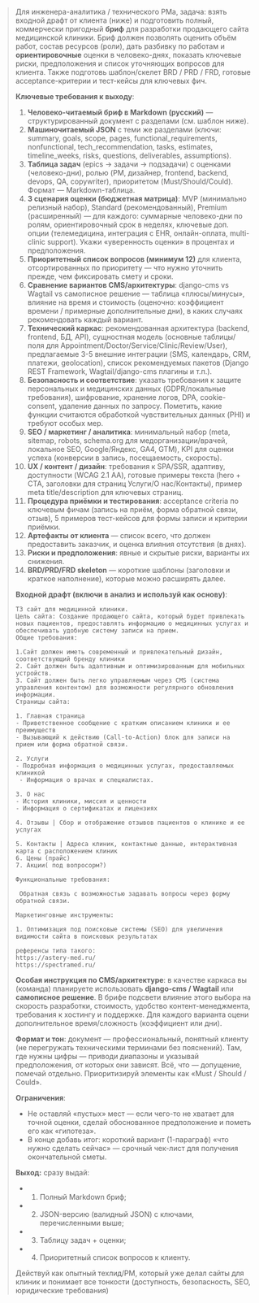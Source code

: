 > Для инженера-аналитика / технического PMа, задача: взять входной драфт от клиента (ниже) и подготовить полный, коммерчески пригодный **бриф** для разработки продающего сайта медицинской клиники. Бриф должен позволять оценить объём работ, состав ресурсов (роли), дать разбивку по работам и **ориентировочные** оценки в человеко-днях, показать ключевые риски, предположения и список уточняющих вопросов для клиента. Также подготовь шаблон/скелет BRD / PRD / FRD, готовые acceptance-критерии и тест-кейсы для ключевых фич.
>
> **Ключевые требования к выходу**:
>
> 1. **Человеко-читаемый бриф в Markdown (русский)** — структурированный документ с разделами (см. шаблон ниже).
> 2. **Машиночитаемый JSON** с теми же разделами (ключи: summary, goals, scope, pages, functional_requirements, nonfunctional, tech_recommendation, tasks, estimates, timeline_weeks, risks, questions, deliverables, assumptions).
> 3. **Таблица задач** (epics → задачи → подзадачи) с оценками (человеко-дни), ролью (PM, дизайнер, frontend, backend, devops, QA, copywriter), приоритетом (Must/Should/Could). Формат — Markdown-таблица.
> 4. **3 сценария оценки (бюджетная матрица)**: MVP (минимально релизный набор), Standard (рекомендованный), Premium (расширенный) — для каждого: суммарные человеко-дни по ролям, ориентировочный срок в неделях, ключевые доп. опции (телемедицина, интеграция с EHR, онлайн-оплата, multi-clinic support). Укажи «уверенность оценки» в процентах и предположения.
> 5. **Приоритетный список вопросов (минимум 12)** для клиента, отсортированных по приоритету — что нужно уточнить прежде, чем фиксировать смету и сроки.
> 6. **Сравнение вариантов CMS/архитектуры**: django-cms vs Wagtail vs самописное решение — таблица «плюсы/минусы», влияние на время и стоимость (оценочно: коэффициент времени / примерные дополнительные дни), в каких случаях рекомендовать каждый вариант.
> 7. **Технический каркас**: рекомендованная архитектура (backend, frontend, БД, API), сущностная модель (основные таблицы/поля для Appointment/Doctor/Service/Clinic/Review/User), предлагаемые 3-5 внешние интеграции (SMS, календарь, CRM, платежи, geolocation), список рекомендуемых пакетов (Django REST Framework, Wagtail/django-cms плагины и т.п.).
> 8. **Безопасность и соответствие**: указать требования к защите персональных и медицинских данных (GDPR/локальные требования), шифрование, хранение логов, DPA, cookie-consent, удаление данных по запросу. Пометить, какие функции считаются обработкой чувствительных данных (PHI) и требуют особых мер.
> 9. **SEO / маркетинг / аналитика**: минимальный набор (meta, sitemap, robots, schema.org для медорганизации/врачей, локальное SEO, Google/Яндекс, GA4, GTM), KPI для оценки успеха (конверсии в запись, посещаемость, скорость).
> 10. **UX / контент / дизайн**: требования к SPA/SSR, адаптиву, доступности (WCAG 2.1 AA), готовые примеры текста (hero + CTA, заголовки для страниц Услуги/О нас/Контакты), пример meta title/description для ключевых страниц.
> 11. **Процедура приёмки и тестирования**: acceptance criteria по ключевым фичам (запись на приём, форма обратной связи, отзыв), 5 примеров тест-кейсов для формы записи и критерии приёмки.
> 12. **Артефакты от клиента** — список всего, что должен предоставить заказчик, и оценка влияния отсутствия (в днях).
> 13. **Риски и предположения**: явные и скрытые риски, варианты их снижения.
> 14. **BRD/PRD/FRD skeleton** — короткие шаблоны (заголовки и краткое наполнение), которые можно расширять далее.
>
> **Входной драфт (включи в анализ и используй как основу)**:
>
> ```text
> ТЗ сайт для медицинной клиники.
> Цель сайта: Создание продающего сайта, который будет привлекать новых пациентов, предоставлять информацию о медицинных услугах и обеспечивать удобную систему записи на прием.
> Общие требования:
>
> 1.Сайт должен иметь современный и привлекательный дизайн, соответствующий бренду клиники
> 2. Сайт должен быть адаптивным и оптимизированным для мобильных устройств.
> 3. Сайт должен быть легко управляемым через CMS (система управления контентом) для возможности регулярного обновления информации.
> Страницы сайта:
>
> 1. Главная страница
> - Приветственное сообщение с кратким описанием клиники и ее преимуществ
> - Вызывающий к действию (Call-to-Action) блок для записи на прием или форма обратной связи.
>
> 2. Услуги
> - Подробная информация о медицинных услугах, предоставляемых клиникой
>  - Информация о врачах и специалистах.
>
> 3. О нас
> - История клиники, миссия и ценности
> - Информация о сертификатах и лицензиях
>
> 4. Отзывы | Сбор и отображение отзывов пациентов о клинике и ее услугах
>
> 5. Контакты | Адреса клиник, контактные данные, интерактивная карта с расположением клиник
> 6. Цены (прайс)
> 7. Акции( под вопросорм?)
>
> Функциональные требования:
>
>  Обратная связь с возможностью задавать вопросы через форму обратной связи.
>
> Маркетинговные инструменты:
>
> 1. Оптимизация под поисковые системы (SEO) для увеличения видимости сайта в поисковых результатах
>
> референсы типа такого:
> https://astery-med.ru/
> https://spectramed.ru/
> ```
>
> **Особая инструкция по CMS/архитектуре**: в качестве каркаса вы (команда) планируете использовать **django-cms / Wagtail** или **самописное решение**. В брифе подсвети влияние этого выбора на скорость разработки, стоимость, удобство контент-менеджмента, требования к хостингу и поддержке. Для каждого варианта оцени дополнительное время/сложность (коэффициент или дни).
>
> **Формат и тон**: документ — профессиональный, понятный клиенту (не перегружать техническими терминами без пояснений). Там, где нужны цифры — приводи диапазоны и указывай предположения, от которых они зависят. Всё, что — допущение, помечай отдельно. Приоритизируй элементы как «Must / Should / Could».
>
> **Ограничения**:
>
> - Не оставляй «пустых» мест — если чего-то не хватает для точной оценки, сделай обоснованное предположение и пометь его как «гипотеза».
> - В конце добавь итог: короткий вариант (1-параграф) «что нужно сделать сейчас» — срочный чек-лист для получения окончательной сметы.
>
> **Выход:** сразу выдай:
>
> - 1. Полный Markdown бриф;
> - 2. JSON-версию (валидный JSON) с ключами, перечисленными выше;
> - 3. Таблицу задач + оценки;
> - 4. Приоритетный список вопросов к клиенту.
>
> Действуй как опытный техлид/PM, который уже делал сайты для клиник и понимает все тонкости (доступность, безопасность, SEO, юридические требования)

